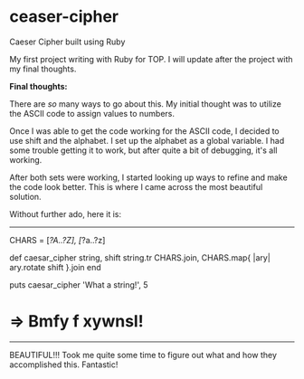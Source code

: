 # ceaser-cipher
Caeser Cipher built using Ruby

My first project writing with Ruby for TOP.
I will update after the project with my final thoughts.

**Final thoughts:**

There are *so* many ways to go about this.
My initial thought was to utilize the 
ASCII code to assign values to numbers.

Once I was able to get the code working 
for the ASCII code, I decided to use shift 
and the alphabet. I set up the alphabet as a 
global variable. I had some trouble getting 
it to work, but after quite a bit of 
debugging, it's all working.

After both sets were working, I started 
looking up ways to refine and make the code 
look better. This is where I came across
the most beautiful solution. 

Without further ado, here it is: 

***************************************
CHARS = [*?A..?Z], [*?a..?z]

def caesar_cipher string, shift
  string.tr CHARS.join, CHARS.map{ |ary| 
  ary.rotate shift }.join
end

puts caesar_cipher 'What a string!', 5
# => Bmfy f xywnsl!
***************************************

BEAUTIFUL!!! Took me quite some time to 
figure out what and how they accomplished 
this. Fantastic!
